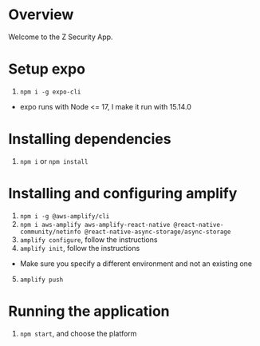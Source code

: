 # Overview

Welcome to the Z Security App.

# Setup expo

1. `npm i -g expo-cli`
  * expo runs with Node <= 17, I make it run with 15.14.0

# Installing dependencies

1. `npm i` or `npm install`

# Installing and configuring amplify

1. `npm i -g @aws-amplify/cli`
2. `npm i aws-amplify aws-amplify-react-native @react-native-community/netinfo @react-native-async-storage/async-storage`
3. `amplify configure`, follow the instructions
4. `amplify init`, follow the instructions 
  * Make sure you specify a different environment and not an existing one
5. `amplify push`

# Running the application

1. `npm start`, and choose the platform
